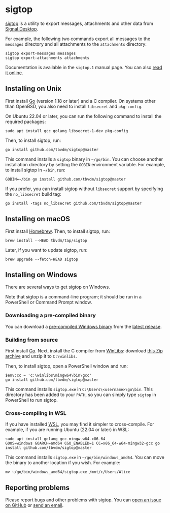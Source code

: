# sigtop

[sigtop][1] is a utility to export messages, attachments and other data from
[Signal Desktop][2].

For example, the following two commands export all messages to the `messages`
directory and all attachments to the `attachments` directory:

	sigtop export-messages messages
	sigtop export-attachments attachments

Documentation is available in the `sigtop.1` manual page. You can also [read it
online][3].

## Installing on Unix

First install [Go][4] (version 1.18 or later) and a C compiler. On systems
other than OpenBSD, you also need to install `libsecret` and `pkg-config`.

On Ubuntu 22.04 or later, you can run the following command to install the
required packages:

	sudo apt install gcc golang libsecret-1-dev pkg-config

Then, to install sigtop, run:

	go install github.com/tbvdm/sigtop@master

This command installs a `sigtop` binary in `~/go/bin`. You can choose another
installation directory by setting the `GOBIN` environment variable. For
example, to install sigtop in `~/bin`, run:

	GOBIN=~/bin go install github.com/tbvdm/sigtop@master

If you prefer, you can install sigtop without `libsecret` support by specifying
the `no_libsecret` build tag:

	go install -tags no_libsecret github.com/tbvdm/sigtop@master

## Installing on macOS

First install [Homebrew][5]. Then, to install sigtop, run:

	brew install --HEAD tbvdm/tap/sigtop

Later, if you want to update sigtop, run:

	brew upgrade --fetch-HEAD sigtop

## Installing on Windows

There are several ways to get sigtop on Windows.

Note that sigtop is a command-line program; it should be run in a PowerShell or
Command Prompt window.

### Downloading a pre-compiled binary

You can download a [pre-compiled Windows binary][6] from the [latest
release][7].

### Building from source

First install [Go][4]. Next, install the C compiler from [WinLibs][8]: download
[this Zip archive][9] and unzip it to `C:\winlibs`.

Then, to install sigtop, open a PowerShell window and run:

	$env:cc = 'c:\winlibs\mingw64\bin\gcc'
	go install github.com/tbvdm/sigtop@master

This command installs `sigtop.exe` in `C:\Users\<username>\go\bin`. This
directory has been added to your `PATH`, so you can simply type `sigtop` in
PowerShell to run sigtop.

### Cross-compiling in WSL

If you have installed [WSL][10], you may find it simpler to cross-compile. For
example, if you are running Ubuntu (22.04 or later) in WSL:

	sudo apt install golang gcc-mingw-w64-x86-64
	GOOS=windows GOARCH=amd64 CGO_ENABLED=1 CC=x86_64-w64-mingw32-gcc go install github.com/tbvdm/sigtop@master

This command installs `sigtop.exe` in `~/go/bin/windows_amd64`. You can move
the binary to another location if you wish. For example:

	mv ~/go/bin/windows_amd64/sigtop.exe /mnt/c/Users/Alice

## Reporting problems

Please report bugs and other problems with sigtop. You can [open an issue on
GitHub][11] or [send an email][12].

[1]: https://github.com/tbvdm/sigtop
[2]: https://github.com/signalapp/Signal-Desktop
[3]: https://www.kariliq.nl/man/sigtop.1.html
[4]: https://go.dev/
[5]: https://brew.sh/
[6]: https://github.com/tbvdm/sigtop/releases/latest/download/sigtop.exe
[7]: https://github.com/tbvdm/sigtop/releases/latest
[8]: https://winlibs.com/
[9]: https://github.com/brechtsanders/winlibs_mingw/releases/download/13.1.0-16.0.5-11.0.0-ucrt-r5/winlibs-x86_64-posix-seh-gcc-13.1.0-mingw-w64ucrt-11.0.0-r5.zip
[10]: https://learn.microsoft.com/windows/wsl/
[11]: https://github.com/tbvdm/sigtop/issues
[12]: https://www.kariliq.nl/contact.html
